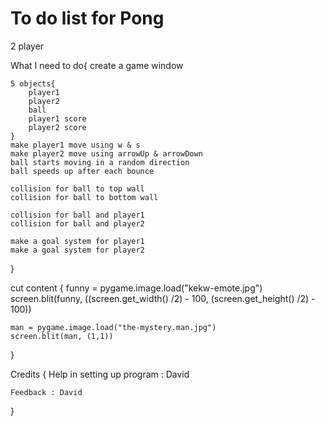 # To do list for Pong

2 player

What I need to do{
    create a game window

    5 objects{
        player1
        player2
        ball
        player1 score
        player2 score
    }
    make player1 move using w & s
    make player2 move using arrowUp & arrowDown
    ball starts moving in a random direction
    ball speeds up after each bounce

    collision for ball to top wall
    collision for ball to bottom wall

    collision for ball and player1
    collision for ball and player2

    make a goal system for player1
    make a goal system for player2
}

cut content {
    funny = pygame.image.load("kekw-emote.jpg")
    screen.blit(funny, ((screen.get_width() /2) - 100, (screen.get_height() /2) - 100))
    
    man = pygame.image.load("the-mystery.man.jpg")
    screen.blit(man, (1,1))
}

Credits {
    Help in setting up program : David
    
    Feedback : David
}